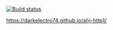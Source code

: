 [![Build status](https://ci.appveyor.com/api/projects/status/2e58ajtgdjktlmpq/branch/master?svg=true)](https://ci.appveyor.com/project/CarolineFell/ahj-homeworks-http/branch/master)

https://darkelectro74.github.io/ahj-http1/
